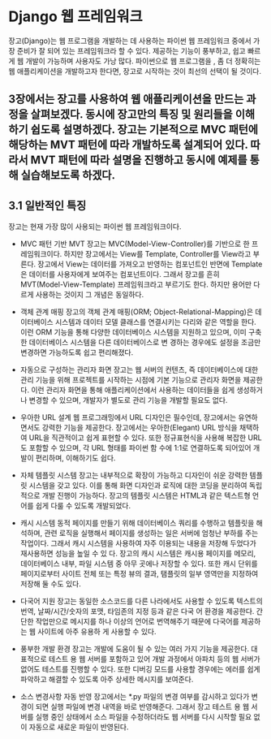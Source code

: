 # **Django 웹 프레임워크**

장고(Django)는 웹 프로그램을 개발하는 데 사용하는 파이썬 웹 프레임워크 중에서 가장 준비가 잘 되어 있는 프레임워크라 할 수 있다.
제공하는 기능이 풍부하고, 쉽고 빠르게 웹 개발이 가능하며 사용자도 가낭 많다.
파이썬으로 웹 프로그램을 , 좀 더 정확히는 웹 애플리케이션을 개발하고자 한다면, 장고로 시작하는 것이 최선의 선택이 될 것이다.

3장에서는 장고를 사용하여 웹 애플리케이션을 만드는 과정을 살펴보겠다.
동시에 장고만의 특징 및 원리들을 이해하기 쉽도록 설명하겠다.
장고는 기본적으로 MVC 패턴에 해당하는 MVT 패턴에 따라 개발하도록 설계되어 있다.
따라서 MVT 패턴에 따라 설명을 진행하고 동시에 예제를 통해 실습해보도록 하겠다.
---
## **3.1 일반적인 특징**

장고는 현재 가장 많이 사용되는 파이썬 웹 프레임워크이다.

* MVC 패턴 기반 MVT
    장고는 MVC(Model-View-Controller)를 기반으로 한 프레임워크이다. 하지만 장고에서는 View를 Template, Controller를 View라고 부른다.
    장고에서 View는 데이터를 가져오고 반영하는 컴포넌트인 반면에 Template은 데이터를 사용자에게 보여주는 컴포넌트이다. 그래서 장고를 
    흔히 MVT(Model-View-Template) 프레임워크라고 부르기도 한다. 하지만 용어만 다르게 사용하는 것이지 그 개념은 동일하다.

* 객체 관계 매핑
    장고의 객체 관계 매핑(ORM; Object-Relational-Mapping)은 데이터베이스 시스템과 데이터 모델 클래스를 연결시키는 다리와 같은 역할을 
    한다. 이런 ORM 기능을 통해 다양한 데이터베이스 시스템을 지원하고 있으며, 이미 구축한 데이터베이스 시스템을 다른 데이터베이스로 변
    경하는 경우에도 설정을 조금만 변경하면 가능하도록 쉽고 편리해졌다.

* 자동으로 구성하는 관리자 화면
    장고는 웹 서버의 컨텐츠, 즉 데이터베이스에 대한 관리 기능을 위해 프로젝트를 시작하는 시점에 기본 기능으로 관리자 화면을 제공한다.
    이런 관리자 화면을 통해 애플리케이션에서 사용하는 데이터들을 쉽게 생성하거나 변경할 수 있으며, 개발자가 별도로 관리 기능을 개발할
    필요도 없다.

* 우아한 URL 설계
    웹 프로그래밍에서 URL 디자인은 필수인데, 장고에서는 유연하면서도 강력한 기능을 제공한다. 장고에서는 우아한(Elegant) URL 방식을
    채택하여 URL을 직관적이고 쉽게 표현할 수 있다. 또한 정규표현식을 사용해 복잡한 URL도 포함할 수 있으며, 각 URL 형태를 파이썬 함
    수에 1:1로 연결하도록 되어있어 개발이 편리하며, 이해하기도 쉽다.

* 자체 템플릿 시스템
    장고는 내부적으로 확장이 가능하고 디자인이 쉬운 강력한 템플릿 시스템을 갖고 있다. 이를 통해 화면 디자인과 로직에 대한 코딩을 
    분리하여 독립적으로 개발 진행이 가능하다. 장고의 템플릿 시스템은 HTML과 같은 텍스트형 언어를 쉽게 다룰 수 있도록 개발되었다.

* 캐시 시스템
    동적 페이지를 만들기 위해 데이터베이스 쿼리를 수행하고 템플릿을 해석하며, 관련 로직을 실행해서 페이지를 생성하는 일은 서버에 
    엄청난 부하를 주는 작업이다. 그래서 캐시 시스템을 사용하여 자주 이용되는 내용을 저장해 두었다가 재사용하면 성능을 높일 수 있
    다.
    장고의 캐시 시스템은 캐시용 페이지를 메모리, 데이터베이스 내부, 파일 시스템 중 아무 곳에나 저장할 수 있다. 또한 캐시 단위를 
    페이지로부터 사이트 전체 또는 특정 뷰의 결과, 탬플릿의 일부 영역만을 지정하여 저장해 둘 수도 있다.

* 다국어 지원
    장고는 동일한 소스코드를 다른 나라에서도 사용할 수 있도록 텍스트의 번역, 날짜/시간/숫자의 포맷, 타임존의 지정 등과 같은 다국
    어 환경을 제공한다. 간단한 작업만으로 메시지를 하나 이상의 언어로 번역해주기 때문에 다국어를 제공하는 웹 사이트에 아주 유용하
    게 사용할 수 있다.

* 풍부한 개발 환경
    장고는 개발에 도움이 될 수 있는 여러 가지 기능을 제공한다. 대표적으로 테스트 용 웹 서버를 포함하고 있어 개발 과정에서 아파치 
    등의 웹 서버가 없어도 테스트를 진행할 수 있다. 또한 디버깅 모드를 사용할 경우에는 에러를 쉽게 파악하고 해결할 수 있도록 아주
    상세한 메시지를 보여준다.

* 소스 변경사항 자동 반영
    장고에서는 *.py 파일의 변경 여부를 감시하고 있다가 변경이 되면 실행 파일에 변경 내역을 바로 반영해준다. 그래서 장고 테스트 용
    웹 서버를 실행 중인 상태에서 소스 파일을 수정하더라도 웹 서버를 다시 시작할 필요 없이 자동으로 새로운 파일이 반영된다.